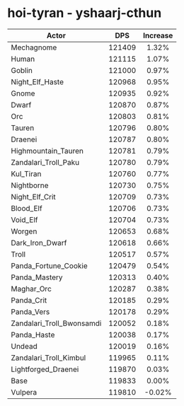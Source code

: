# hoi-tyran - yshaarj-cthun
| Actor | DPS | Increase |
|---|:---:|:---:|
|Mechagnome|121409|1.32%|
|Human|121115|1.07%|
|Goblin|121000|0.97%|
|Night_Elf_Haste|120968|0.95%|
|Gnome|120935|0.92%|
|Dwarf|120870|0.87%|
|Orc|120803|0.81%|
|Tauren|120796|0.80%|
|Draenei|120787|0.80%|
|Highmountain_Tauren|120781|0.79%|
|Zandalari_Troll_Paku|120780|0.79%|
|Kul_Tiran|120760|0.77%|
|Nightborne|120730|0.75%|
|Night_Elf_Crit|120709|0.73%|
|Blood_Elf|120706|0.73%|
|Void_Elf|120704|0.73%|
|Worgen|120653|0.68%|
|Dark_Iron_Dwarf|120618|0.66%|
|Troll|120517|0.57%|
|Panda_Fortune_Cookie|120479|0.54%|
|Panda_Mastery|120313|0.40%|
|Maghar_Orc|120287|0.38%|
|Panda_Crit|120185|0.29%|
|Panda_Vers|120178|0.29%|
|Zandalari_Troll_Bwonsamdi|120052|0.18%|
|Panda_Haste|120038|0.17%|
|Undead|120019|0.16%|
|Zandalari_Troll_Kimbul|119965|0.11%|
|Lightforged_Draenei|119870|0.03%|
|Base|119833|0.00%|
|Vulpera|119810|-0.02%|
